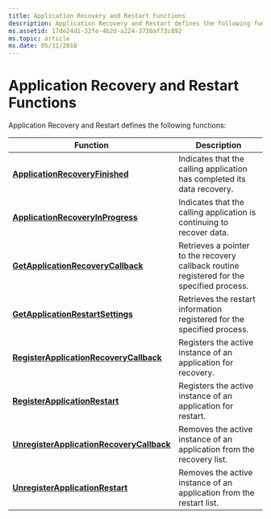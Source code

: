```yaml
---
title: Application Recovery and Restart Functions
description: Application Recovery and Restart defines the following functions
ms.assetid: 17de24d1-32fe-4b2d-a224-3730af73c892
ms.topic: article
ms.date: 05/31/2018
---
```


# Application Recovery and Restart Functions

Application Recovery and Restart defines the following functions:



| Function                                                                               | Description                                                                                |
|----------------------------------------------------------------------------------------|--------------------------------------------------------------------------------------------|
| [**ApplicationRecoveryFinished**](https://msdn.microsoft.com/library/Aa373328(v=VS.85).aspx)                     | Indicates that the calling application has completed its data recovery.                    |
| [**ApplicationRecoveryInProgress**](https://msdn.microsoft.com/library/Aa373329(v=VS.85).aspx)                 | Indicates that the calling application is continuing to recover data.                      |
| [**GetApplicationRecoveryCallback**](https://msdn.microsoft.com/library/Aa373343(v=VS.85).aspx)               | Retrieves a pointer to the recovery callback routine registered for the specified process. |
| [**GetApplicationRestartSettings**](https://msdn.microsoft.com/library/Aa373344(v=VS.85).aspx)                 | Retrieves the restart information registered for the specified process.                    |
| [**RegisterApplicationRecoveryCallback**](https://msdn.microsoft.com/library/Aa373345(v=VS.85).aspx)     | Registers the active instance of an application for recovery.                              |
| [**RegisterApplicationRestart**](https://msdn.microsoft.com/library/Aa373347(v=VS.85).aspx)                       | Registers the active instance of an application for restart.                               |
| [**UnregisterApplicationRecoveryCallback**](https://msdn.microsoft.com/library/Aa373348(v=VS.85).aspx) | Removes the active instance of an application from the recovery list.                      |
| [**UnregisterApplicationRestart**](https://msdn.microsoft.com/library/Aa373349(v=VS.85).aspx)                   | Removes the active instance of an application from the restart list.                       |



 

 

 




